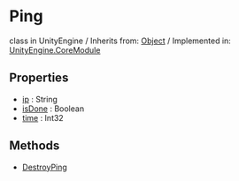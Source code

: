 # Ping
class in UnityEngine
 / Inherits from: <a href="https://docs.unity3d.com/6000.1/Documentation/ScriptReference/Object.html">Object</a> / Implemented in: <a href="https://docs.unity3d.com/6000.1/Documentation/ScriptReference/UnityEngine.CoreModule.html">UnityEngine.CoreModule</a>

## Properties
- <a href="https://docs.unity3d.com/6000.1/Documentation/ScriptReference/Ping-ip.html">ip</a> : String
- <a href="https://docs.unity3d.com/6000.1/Documentation/ScriptReference/Ping-isDone.html">isDone</a> : Boolean
- <a href="https://docs.unity3d.com/6000.1/Documentation/ScriptReference/Ping-time.html">time</a> : Int32

## Methods
- <a href="https://docs.unity3d.com/6000.1/Documentation/ScriptReference/Ping.DestroyPing.html">DestroyPing</a>
